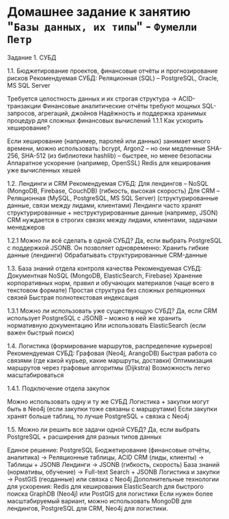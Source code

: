# Домашнее задание к занятию "`Базы данных, их типы`" - `Фумелли Петр`


Задание 1. СУБД

1.1. Бюджетирование проектов, финансовые отчёты и прогнозирование рисков
Рекомендуемая СУБД: Реляционная (SQL) – PostgreSQL, Oracle, MS SQL Server

Требуется целостность данных и их строгая структура → ACID-транзакции
Финансовые аналитические отчёты требуют мощных SQL-запросов, агрегаций, джойнов
Надёжность и поддержка хранимых процедур для сложных финансовых вычислений
1.1.1 Как ускорить хеширование?

Если хеширование (например, паролей или данных) занимает много времени, можно использовать:
bcrypt, Argon2 – но они медленные
SHA-256, SHA-512 (из библиотеки hashlib) – быстрее, но менее безопасны
Аппаратное ускорение (например, OpenSSL)
Redis для кеширования уже вычисленных хешей

1.2. Лендинги и CRM
Рекомендуемая СУБД:
Для лендингов – NoSQL (MongoDB, Firebase, CouchDB) (гибкость, высокая скорость)
Для CRM – Реляционная (MySQL, PostgreSQL, MS SQL Server) (структурированные данные, связи между лидами, клиентами)
Лендинги часто хранят структурированные + неструктурированные данные (например, JSON)
CRM нуждается в строгих связях между лидами, клиентами, задачами менеджеров

1.2.1 Можно ли всё сделать в одной СУБД?
Да, если выбрать PostgreSQL с поддержкой JSONB. Он позволяет одновременно:
Хранить гибкие данные (лендинги)
Обрабатывать структурированные CRM-данные

1.3. База знаний отдела контроля качества
Рекомендуемая СУБД: Документная NoSQL (MongoDB, ElasticSearch, Firebase)
Хранение корпоративных норм, правил и обучающих материалов (чаще всего в текстовом формате)
Простая структура без сложных реляционных связей
Быстрая полнотекстовая индексация

1.3.1 Можно ли использовать уже существующую СУБД?
Да, если CRM использует PostgreSQL с JSONB – можно в ней же хранить нормативную документацию
Или использовать ElasticSearch (если важен быстрый поиск)

1.4. Логистика (формирование маршрутов, распределение курьеров)
Рекомендуемая СУБД: Графовая (Neo4j, ArangoDB)
Быстрая работа со связями (где какой курьер, какие маршруты, доставки)
Оптимизация маршрутов через графовые алгоритмы (Dijkstra)
Возможность легко масштабироваться

1.4.1. Подключение отдела закупок

Можно использовать одну и ту же СУБД
Логистика + закупки могут быть в Neo4j (если закупки тоже связаны с маршрутами)
Если закупки хранят больше таблиц, то лучше PostgreSQL + связка с Neo4j

1.5. Можно ли решить все задачи одной СУБД?
Да, если выбрать PostgreSQL + расширения для разных типов данных

Единое решение: PostgreSQL
Бюджетирование (финансовые отчёты, аналитика) → Реляционные таблицы, ACID
CRM (лиды, клиенты) → Таблицы + JSONB
Лендинги → JSONB (гибкость, скорость)
База знаний (нормативы, обучение) → Full-text Search + JSONB
Логистика и закупки → PostGIS (геоданные) или связка с Neo4j
Дополнительные технологии для ускорения:
Redis для кеширования
ElasticSearch для быстрого поиска
GraphDB (Neo4j) или PostGIS для логистики
Если нужен более масштабируемый вариант, можно использовать MongoDB для лендингов, PostgreSQL для CRM, Neo4j для логистики.
